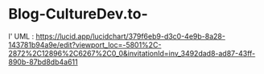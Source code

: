 # Blog-CultureDev.to-
l' UML : https://lucid.app/lucidchart/379f6eb9-d3c0-4e9b-8a28-143781b94a9e/edit?viewport_loc=-5801%2C-2872%2C12896%2C6267%2C0_0&invitationId=inv_3492dad8-ad87-43ff-890b-87bd8db4a611